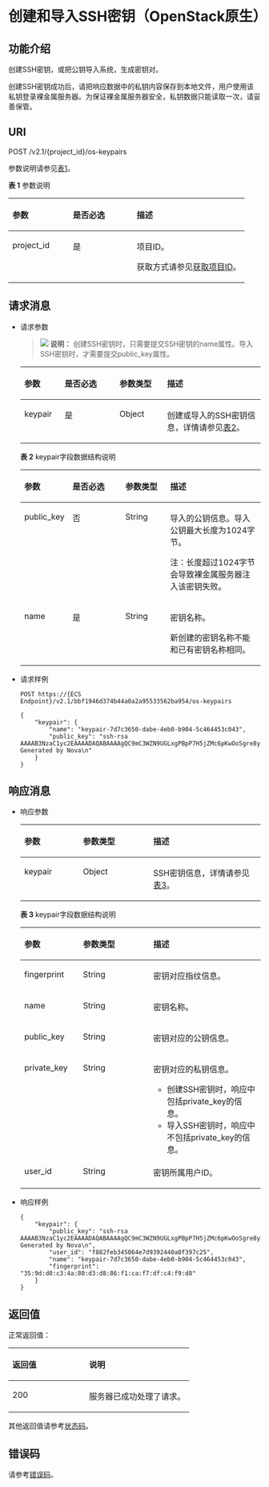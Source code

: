 # 创建和导入SSH密钥（OpenStack原生）<a name="ZH-CN_TOPIC_0060384660"></a>

## 功能介绍<a name="section46928615105534"></a>

创建SSH密钥，或把公钥导入系统，生成密钥对。

创建SSH密钥成功后，请把响应数据中的私钥内容保存到本地文件，用户使用该私钥登录裸金属服务器。为保证裸金属服务器安全，私钥数据只能读取一次，请妥善保管。

## URI<a name="section3181044105534"></a>

POST /v2.1/\{project\_id\}/os-keypairs

参数说明请参见[表1](#table137043339568)。

**表 1**  参数说明

<a name="table137043339568"></a>
<table><thead align="left"><tr id="row6707133385614"><th class="cellrowborder" valign="top" width="25.562556255625562%" id="mcps1.2.4.1.1"><p id="p16860355105534"><a name="p16860355105534"></a><a name="p16860355105534"></a>参数</p>
</th>
<th class="cellrowborder" valign="top" width="27.052705270527056%" id="mcps1.2.4.1.2"><p id="p23511481105534"><a name="p23511481105534"></a><a name="p23511481105534"></a>是否必选</p>
</th>
<th class="cellrowborder" valign="top" width="47.384738473847385%" id="mcps1.2.4.1.3"><p id="p25381808105534"><a name="p25381808105534"></a><a name="p25381808105534"></a>描述</p>
</th>
</tr>
</thead>
<tbody><tr id="row1170718332563"><td class="cellrowborder" valign="top" width="25.562556255625562%" headers="mcps1.2.4.1.1 "><p id="p32953279105534"><a name="p32953279105534"></a><a name="p32953279105534"></a>project_id</p>
</td>
<td class="cellrowborder" valign="top" width="27.052705270527056%" headers="mcps1.2.4.1.2 "><p id="p51969960105534"><a name="p51969960105534"></a><a name="p51969960105534"></a>是</p>
</td>
<td class="cellrowborder" valign="top" width="47.384738473847385%" headers="mcps1.2.4.1.3 "><p id="p48817201105534"><a name="p48817201105534"></a><a name="p48817201105534"></a>项目ID。</p>
<p id="p652825144113"><a name="p652825144113"></a><a name="p652825144113"></a>获取方式请参见<a href="获取项目ID.md">获取项目ID</a>。</p>
</td>
</tr>
</tbody>
</table>

## 请求消息<a name="section61879170105534"></a>

-   请求参数

    >![](public_sys-resources/icon-note.gif) **说明：** 
    >创建SSH密钥时，只需要提交SSH密钥的name属性。导入SSH密钥时，才需要提交public\_key属性。

    <a name="table40018745105534"></a>
    <table><thead align="left"><tr id="row48164488105534"><th class="cellrowborder" valign="top" width="16.831683168316832%" id="mcps1.1.5.1.1"><p id="p19987085"><a name="p19987085"></a><a name="p19987085"></a>参数</p>
    </th>
    <th class="cellrowborder" valign="top" width="22.772277227722775%" id="mcps1.1.5.1.2"><p id="p09341937982"><a name="p09341937982"></a><a name="p09341937982"></a>是否必选</p>
    </th>
    <th class="cellrowborder" valign="top" width="19.801980198019802%" id="mcps1.1.5.1.3"><p id="p4546697"><a name="p4546697"></a><a name="p4546697"></a>参数类型</p>
    </th>
    <th class="cellrowborder" valign="top" width="40.59405940594059%" id="mcps1.1.5.1.4"><p id="p32738149"><a name="p32738149"></a><a name="p32738149"></a>描述</p>
    </th>
    </tr>
    </thead>
    <tbody><tr id="row6972410105534"><td class="cellrowborder" valign="top" width="16.831683168316832%" headers="mcps1.1.5.1.1 "><p id="p27894300105534"><a name="p27894300105534"></a><a name="p27894300105534"></a>keypair</p>
    </td>
    <td class="cellrowborder" valign="top" width="22.772277227722775%" headers="mcps1.1.5.1.2 "><p id="p993423719814"><a name="p993423719814"></a><a name="p993423719814"></a>是</p>
    </td>
    <td class="cellrowborder" valign="top" width="19.801980198019802%" headers="mcps1.1.5.1.3 "><p id="p8634695105534"><a name="p8634695105534"></a><a name="p8634695105534"></a>Object</p>
    </td>
    <td class="cellrowborder" valign="top" width="40.59405940594059%" headers="mcps1.1.5.1.4 "><p id="p28321695105534"><a name="p28321695105534"></a><a name="p28321695105534"></a>创建或导入的SSH密钥信息，详情请参见<a href="#table44094886105534">表2</a>。</p>
    </td>
    </tr>
    </tbody>
    </table>

    **表 2**  keypair字段数据结构说明

    <a name="table44094886105534"></a>
    <table><thead align="left"><tr id="row40587827105534"><th class="cellrowborder" valign="top" width="17%" id="mcps1.2.5.1.1"><p id="p16104135417242"><a name="p16104135417242"></a><a name="p16104135417242"></a>参数</p>
    </th>
    <th class="cellrowborder" valign="top" width="23%" id="mcps1.2.5.1.2"><p id="p14086419811"><a name="p14086419811"></a><a name="p14086419811"></a>是否必选</p>
    </th>
    <th class="cellrowborder" valign="top" width="19%" id="mcps1.2.5.1.3"><p id="p1110685412246"><a name="p1110685412246"></a><a name="p1110685412246"></a>参数类型</p>
    </th>
    <th class="cellrowborder" valign="top" width="41%" id="mcps1.2.5.1.4"><p id="p41093543243"><a name="p41093543243"></a><a name="p41093543243"></a>描述</p>
    </th>
    </tr>
    </thead>
    <tbody><tr id="row49263560105534"><td class="cellrowborder" valign="top" width="17%" headers="mcps1.2.5.1.1 "><p id="p30925442105534"><a name="p30925442105534"></a><a name="p30925442105534"></a>public_key</p>
    </td>
    <td class="cellrowborder" valign="top" width="23%" headers="mcps1.2.5.1.2 "><p id="p9407741984"><a name="p9407741984"></a><a name="p9407741984"></a>否</p>
    </td>
    <td class="cellrowborder" valign="top" width="19%" headers="mcps1.2.5.1.3 "><p id="p31731563105534"><a name="p31731563105534"></a><a name="p31731563105534"></a>String</p>
    </td>
    <td class="cellrowborder" valign="top" width="41%" headers="mcps1.2.5.1.4 "><p id="p20119786105534"><a name="p20119786105534"></a><a name="p20119786105534"></a>导入的公钥信息。导入公钥最大长度为1024字节。</p>
    <p id="p46860349105534"><a name="p46860349105534"></a><a name="p46860349105534"></a>注：长度超过1024字节会导致<span id="text10252131514405"><a name="text10252131514405"></a><a name="text10252131514405"></a>裸金属服务器</span><span id="text42529159407"><a name="text42529159407"></a><a name="text42529159407"></a></span>注入该密钥失败。</p>
    </td>
    </tr>
    <tr id="row19089958105534"><td class="cellrowborder" valign="top" width="17%" headers="mcps1.2.5.1.1 "><p id="p2782726105534"><a name="p2782726105534"></a><a name="p2782726105534"></a>name</p>
    </td>
    <td class="cellrowborder" valign="top" width="23%" headers="mcps1.2.5.1.2 "><p id="p040720411810"><a name="p040720411810"></a><a name="p040720411810"></a>是</p>
    </td>
    <td class="cellrowborder" valign="top" width="19%" headers="mcps1.2.5.1.3 "><p id="p3855315105534"><a name="p3855315105534"></a><a name="p3855315105534"></a>String</p>
    </td>
    <td class="cellrowborder" valign="top" width="41%" headers="mcps1.2.5.1.4 "><p id="p43845137105534"><a name="p43845137105534"></a><a name="p43845137105534"></a>密钥名称。</p>
    <p id="p59061918105534"><a name="p59061918105534"></a><a name="p59061918105534"></a>新创建的密钥名称不能和已有密钥名称相同。</p>
    </td>
    </tr>
    </tbody>
    </table>


-   请求样例

    ```
    POST https://{ECS Endpoint}/v2.1/bbf1946d374b44a0a2a95533562ba954/os-keypairs
    ```

    ```
    {
        "keypair": {
            "name": "keypair-7d7c3650-dabe-4eb0-b904-5c464453c043",
            "public_key": "ssh-rsa AAAAB3NzaC1yc2EAAAADAQABAAAAgQC9mC3WZN9UGLxgPBpP7H5jZMc6pKwOoSgre8yun6REFktn/Kz7DUt9jaR1UJyRzHxITfCfAIgSxPdGqB/oF1suMyWgu5i0625vavLB5z5kC8Hq3qZJ9zJO1poE1kyD+htiTtPWJ88e12xuH2XB/CZN9OpEiF98hAagiOE0EnOS5Q== Generated by Nova\n"
        }
    }
    ```


## 响应消息<a name="section33789573105534"></a>

-   响应参数

    <a name="table32814569105534"></a>
    <table><thead align="left"><tr id="row31072960105534"><th class="cellrowborder" valign="top" width="24.39%" id="mcps1.1.4.1.1"><p id="p104001675252"><a name="p104001675252"></a><a name="p104001675252"></a>参数</p>
    </th>
    <th class="cellrowborder" valign="top" width="29.270000000000003%" id="mcps1.1.4.1.2"><p id="p840215762519"><a name="p840215762519"></a><a name="p840215762519"></a>参数类型</p>
    </th>
    <th class="cellrowborder" valign="top" width="46.339999999999996%" id="mcps1.1.4.1.3"><p id="p1040516718253"><a name="p1040516718253"></a><a name="p1040516718253"></a>描述</p>
    </th>
    </tr>
    </thead>
    <tbody><tr id="row30545796105534"><td class="cellrowborder" valign="top" width="24.39%" headers="mcps1.1.4.1.1 "><p id="p58290412105534"><a name="p58290412105534"></a><a name="p58290412105534"></a>keypair</p>
    </td>
    <td class="cellrowborder" valign="top" width="29.270000000000003%" headers="mcps1.1.4.1.2 "><p id="p23902945105534"><a name="p23902945105534"></a><a name="p23902945105534"></a>Object</p>
    </td>
    <td class="cellrowborder" valign="top" width="46.339999999999996%" headers="mcps1.1.4.1.3 "><p id="p57090378105534"><a name="p57090378105534"></a><a name="p57090378105534"></a>SSH密钥信息，详情请参见<a href="#table11390225105534">表3</a>。</p>
    </td>
    </tr>
    </tbody>
    </table>

    **表 3**  keypair字段数据结构说明

    <a name="table11390225105534"></a>
    <table><thead align="left"><tr id="row13107196105534"><th class="cellrowborder" valign="top" width="24.39%" id="mcps1.2.4.1.1"><p id="p4172201014255"><a name="p4172201014255"></a><a name="p4172201014255"></a>参数</p>
    </th>
    <th class="cellrowborder" valign="top" width="29.270000000000003%" id="mcps1.2.4.1.2"><p id="p10173141011254"><a name="p10173141011254"></a><a name="p10173141011254"></a>参数类型</p>
    </th>
    <th class="cellrowborder" valign="top" width="46.339999999999996%" id="mcps1.2.4.1.3"><p id="p817617100257"><a name="p817617100257"></a><a name="p817617100257"></a>描述</p>
    </th>
    </tr>
    </thead>
    <tbody><tr id="row45769827105534"><td class="cellrowborder" valign="top" width="24.39%" headers="mcps1.2.4.1.1 "><p id="p16368506105534"><a name="p16368506105534"></a><a name="p16368506105534"></a>fingerprint</p>
    </td>
    <td class="cellrowborder" valign="top" width="29.270000000000003%" headers="mcps1.2.4.1.2 "><p id="p50780601105534"><a name="p50780601105534"></a><a name="p50780601105534"></a>String</p>
    </td>
    <td class="cellrowborder" valign="top" width="46.339999999999996%" headers="mcps1.2.4.1.3 "><p id="p19588041105534"><a name="p19588041105534"></a><a name="p19588041105534"></a>密钥对应指纹信息。</p>
    </td>
    </tr>
    <tr id="row42074647105534"><td class="cellrowborder" valign="top" width="24.39%" headers="mcps1.2.4.1.1 "><p id="p52603235105534"><a name="p52603235105534"></a><a name="p52603235105534"></a>name</p>
    </td>
    <td class="cellrowborder" valign="top" width="29.270000000000003%" headers="mcps1.2.4.1.2 "><p id="p33003603105534"><a name="p33003603105534"></a><a name="p33003603105534"></a>String</p>
    </td>
    <td class="cellrowborder" valign="top" width="46.339999999999996%" headers="mcps1.2.4.1.3 "><p id="p56046159105534"><a name="p56046159105534"></a><a name="p56046159105534"></a>密钥名称。</p>
    </td>
    </tr>
    <tr id="row34653390105534"><td class="cellrowborder" valign="top" width="24.39%" headers="mcps1.2.4.1.1 "><p id="p55461192105534"><a name="p55461192105534"></a><a name="p55461192105534"></a>public_key</p>
    </td>
    <td class="cellrowborder" valign="top" width="29.270000000000003%" headers="mcps1.2.4.1.2 "><p id="p63171587105534"><a name="p63171587105534"></a><a name="p63171587105534"></a>String</p>
    </td>
    <td class="cellrowborder" valign="top" width="46.339999999999996%" headers="mcps1.2.4.1.3 "><p id="p16624935105534"><a name="p16624935105534"></a><a name="p16624935105534"></a>密钥对应的公钥信息。</p>
    </td>
    </tr>
    <tr id="row15406687105534"><td class="cellrowborder" valign="top" width="24.39%" headers="mcps1.2.4.1.1 "><p id="p39982130105534"><a name="p39982130105534"></a><a name="p39982130105534"></a>private_key</p>
    </td>
    <td class="cellrowborder" valign="top" width="29.270000000000003%" headers="mcps1.2.4.1.2 "><p id="p17327106105534"><a name="p17327106105534"></a><a name="p17327106105534"></a>String</p>
    </td>
    <td class="cellrowborder" valign="top" width="46.339999999999996%" headers="mcps1.2.4.1.3 "><p id="p61318326105534"><a name="p61318326105534"></a><a name="p61318326105534"></a>密钥对应的私钥信息。</p>
    <a name="ul53408548183356"></a><a name="ul53408548183356"></a><ul id="ul53408548183356"><li>创建SSH密钥时，响应中包括private_key的信息。</li><li>导入SSH密钥时，响应中不包括private_key的信息。</li></ul>
    </td>
    </tr>
    <tr id="row14994025105534"><td class="cellrowborder" valign="top" width="24.39%" headers="mcps1.2.4.1.1 "><p id="p6556527105534"><a name="p6556527105534"></a><a name="p6556527105534"></a>user_id</p>
    </td>
    <td class="cellrowborder" valign="top" width="29.270000000000003%" headers="mcps1.2.4.1.2 "><p id="p61316685105534"><a name="p61316685105534"></a><a name="p61316685105534"></a>String</p>
    </td>
    <td class="cellrowborder" valign="top" width="46.339999999999996%" headers="mcps1.2.4.1.3 "><p id="p595628105534"><a name="p595628105534"></a><a name="p595628105534"></a>密钥所属用户ID。</p>
    </td>
    </tr>
    </tbody>
    </table>


-   响应样例

    ```
    {
        "keypair": {
            "public_key": "ssh-rsa AAAAB3NzaC1yc2EAAAADAQABAAAAgQC9mC3WZN9UGLxgPBpP7H5jZMc6pKwOoSgre8yun6REFktn/Kz7DUt9jaR1UJyRzHxITfCfAIgSxPdGqB/oF1suMyWgu5i0625vavLB5z5kC8Hq3qZJ9zJO1poE1kyD+htiTtPWJ88e12xuH2XB/CZN9OpEiF98hAagiOE0EnOS5Q== Generated by Nova\n",
            "user_id": "f882feb345064e7d9392440a0f397c25",
            "name": "keypair-7d7c3650-dabe-4eb0-b904-5c464453c043",
            "fingerprint": "35:9d:d0:c3:4a:80:d3:d8:86:f1:ca:f7:df:c4:f9:d8"
        }
    }
    ```


## 返回值<a name="section7610951"></a>

正常返回值：

<a name="zh-cn_topic_0106040941_table753804619176"></a>
<table><thead align="left"><tr id="zh-cn_topic_0106040941_row10735134615172"><th class="cellrowborder" valign="top" width="42.42%" id="mcps1.1.3.1.1"><p id="zh-cn_topic_0106040941_p19735204616177"><a name="zh-cn_topic_0106040941_p19735204616177"></a><a name="zh-cn_topic_0106040941_p19735204616177"></a>返回值</p>
</th>
<th class="cellrowborder" valign="top" width="57.58%" id="mcps1.1.3.1.2"><p id="zh-cn_topic_0106040941_p207355465176"><a name="zh-cn_topic_0106040941_p207355465176"></a><a name="zh-cn_topic_0106040941_p207355465176"></a>说明</p>
</th>
</tr>
</thead>
<tbody><tr id="zh-cn_topic_0106040941_row1473514621713"><td class="cellrowborder" valign="top" width="42.42%" headers="mcps1.1.3.1.1 "><p id="zh-cn_topic_0106040941_p13735144611178"><a name="zh-cn_topic_0106040941_p13735144611178"></a><a name="zh-cn_topic_0106040941_p13735144611178"></a>200</p>
</td>
<td class="cellrowborder" valign="top" width="57.58%" headers="mcps1.1.3.1.2 "><p id="zh-cn_topic_0106040941_p207351246161711"><a name="zh-cn_topic_0106040941_p207351246161711"></a><a name="zh-cn_topic_0106040941_p207351246161711"></a>服务器已成功处理了请求。</p>
</td>
</tr>
</tbody>
</table>

其他返回值请参考[状态码](状态码.md)。

## 错误码<a name="section14752650154917"></a>

请参考[错误码](错误码.md)。

